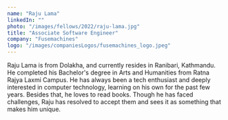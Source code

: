 ```yaml
---
name: "Raju Lama"
linkedIn: ""
photo: "/images/fellows/2022/raju-lama.jpg"
title: "Associate Software Engineer"
company: "Fusemachines"
logo: "/images/companiesLogos/fusemachines_logo.jpeg"
---
```


Raju Lama is from Dolakha, and currently resides in Ranibari, Kathmandu. He completed his Bachelor's degree in Arts and Humanities from Ratna Rajya Laxmi Campus. He has always been a tech enthusiast and deeply interested in computer technology, learning on his own for the past few years. Besides that, he loves to read books. Though he has faced challenges, Raju has resolved to accept them and sees it as something that makes him unique.
